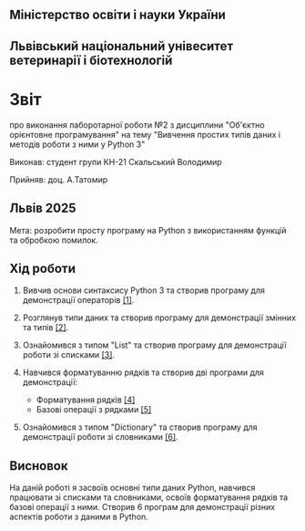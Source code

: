 ## Міністерство освіти і науки України

## Львівський національний унівеситет ветеринарії і біотехнологій

# Звіт
про виконання лаборотарної роботи №2 з дисциплини "Об'єктно орієнтовне програмування" на тему "Вивчення простих типів даних і методів роботи з ними у Python 3"

Виконав: студент групи КН-21 Скальський Володимир

Прийняв: доц. А.Татомир

## Львів 2025

Мета: розробити просту програму на Python з використанням функцій та обробкою помилок.

## Хід роботи

1. Вивчив основи синтаксису Python 3 та створив програму для демонстрації операторів [[1]](basic-operators.py).

2. Розглянув типи даних та створив програму для демонстрації змінних та типів [[2]](variables-and-types.py).

3. Ознайомився з типом "List" та створив програму для демонстрації роботи зі списками [[3]](lists.py).

4. Навчився форматуванню рядків та створив дві програми для демонстрації:
   - Форматування рядків [[4]](string-formatting.py)
   - Базові операції з рядками [[5]](basic-string-operations.py)

5. Ознайомився з типом "Dictionary" та створив програму для демонстрації роботи зі словниками [[6]](dictionaries.py).

## Висновок
На даній роботі я засвоїв основні типи даних Python, навчився працювати зі списками та словниками, освоїв форматування рядків та базові операції з ними. Створив 6 програм для демонстрації різних аспектів роботи з даними в Python.